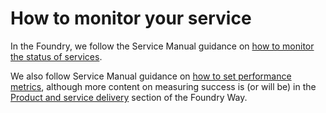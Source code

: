 # How to monitor your service

In the Foundry, we follow the Service Manual guidance on [how to monitor the status of services](https://www.gov.uk/service-manual/technology/monitoring-the-status-of-your-service).

We also follow Service Manual guidance on [how to set performance metrics](https://www.gov.uk/service-manual/measuring-success/how-to-set-performance-metrics-for-your-service), although more content on measuring success is (or will be) in the [Product and service delivery](../../product-and-service-delivery/index.md) section of the Foundry Way.